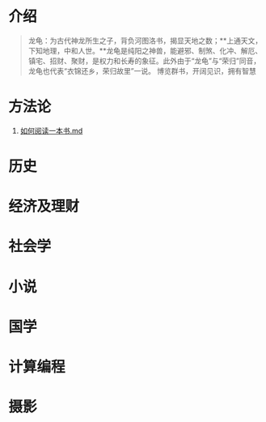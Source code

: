 # 介绍
> 龙龟：为古代神龙所生之子，背负河图洛书，揭显天地之数；**上通天文，下知地理，中和人世。**龙龟是纯阳之神兽，能避邪、制煞、化冲、解厄、镇宅、招财、聚财，是权力和长寿的象征。此外由于“龙龟”与“荣归”同音，龙龟也代表“衣锦还乡，荣归故里”一说。
> 博览群书，开阔见识，拥有智慧

# 方法论
1. [如何阅读一本书.md](./方法论/如何阅读一本书.md)
# 历史

# 经济及理财

# 社会学

# 小说

# 国学

# 计算编程

# 摄影

